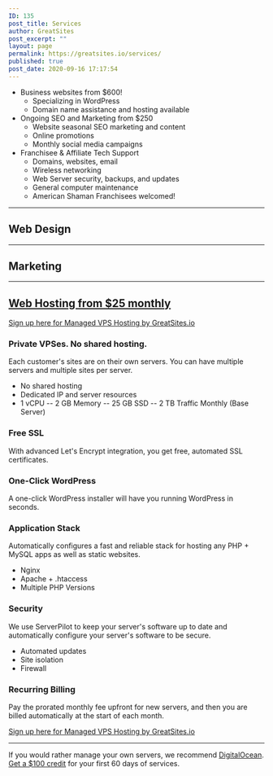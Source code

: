 ```yaml
---
ID: 135
post_title: Services
author: GreatSites
post_excerpt: ""
layout: page
permalink: https://greatsites.io/services/
published: true
post_date: 2020-09-16 17:17:54
---
```

<!-- wp:list -->
<ul id="block-40adea20-5e72-452f-b6ca-739bf83942e5"><li>Business websites from $600!<ul><li>Specializing in WordPress</li><li>Domain name assistance and hosting available</li></ul></li><li>Ongoing SEO and Marketing from $250<ul><li>Website seasonal SEO marketing and content</li><li>Online promotions</li><li>Monthly social media campaigns</li></ul></li><li>Franchisee &amp; Affiliate Tech Support<ul><li>Domains, websites, email</li><li>Wireless networking</li><li>Web Server security, backups, and updates</li><li>General computer maintenance</li><li>American Shaman Franchisees welcomed!</li></ul></li></ul>
<!-- /wp:list -->

<!-- wp:separator -->
<hr class="wp-block-separator" id="webdesign"/>
<!-- /wp:separator -->

<!-- wp:heading -->
<h2>Web Design</h2>
<!-- /wp:heading -->

<!-- wp:separator -->
<hr class="wp-block-separator" id="marketing"/>
<!-- /wp:separator -->

<!-- wp:heading -->
<h2>Marketing</h2>
<!-- /wp:heading -->

<!-- wp:separator -->
<hr class="wp-block-separator" id="webhosting"/>
<!-- /wp:separator -->

<!-- wp:heading -->
<h2><a href="https://greatsites.hostlaunchcdn.com/"><span style="text-decoration: underline;">Web Hosting from $25 monthl</span>y </a></h2>
<!-- /wp:heading -->

<!-- wp:paragraph -->
<p><a href="https://greatsites.hostlaunchcdn.com/">Sign up <span style="text-decoration: underline;">here</span> for Managed VPS Hosting by GreatSites.io</a></p>
<!-- /wp:paragraph -->

<!-- wp:heading {"level":3} -->
<h3><strong>Private VPSes. No shared hosting.</strong> </h3>
<!-- /wp:heading -->

<!-- wp:paragraph -->
<p>Each customer's sites are on their own servers. You can have multiple servers and multiple sites per server. </p>
<!-- /wp:paragraph -->

<!-- wp:list -->
<ul><li>No shared hosting </li><li>Dedicated IP and server resources </li><li>1 vCPU -- 2 GB Memory -- 25 GB SSD -- 2 TB Traffic Monthly (Base Server)</li></ul>
<!-- /wp:list -->

<!-- wp:heading {"level":3} -->
<h3><strong>Free SSL</strong> </h3>
<!-- /wp:heading -->

<!-- wp:paragraph -->
<p>With advanced Let's Encrypt integration, you get free, automated SSL certificates. </p>
<!-- /wp:paragraph -->

<!-- wp:heading {"level":3} -->
<h3><strong>One-Click WordPress</strong> </h3>
<!-- /wp:heading -->

<!-- wp:paragraph -->
<p>A one-click WordPress installer will have you running WordPress in seconds. </p>
<!-- /wp:paragraph -->

<!-- wp:heading {"level":3} -->
<h3>Application Stack </h3>
<!-- /wp:heading -->

<!-- wp:paragraph -->
<p>Automatically configures a fast and reliable stack for hosting any PHP + MySQL apps as well as static websites. </p>
<!-- /wp:paragraph -->

<!-- wp:list -->
<ul><li>Nginx</li><li>Apache + .htaccess</li><li>Multiple PHP Versions</li></ul>
<!-- /wp:list -->

<!-- wp:heading {"level":3} -->
<h3>Security</h3>
<!-- /wp:heading -->

<!-- wp:paragraph -->
<p>We use ServerPilot to keep your server's software up to date and automatically configure your server's software to be secure. </p>
<!-- /wp:paragraph -->

<!-- wp:list -->
<ul><li>Automated updates </li><li>Site isolation </li><li>Firewall </li></ul>
<!-- /wp:list -->

<!-- wp:heading {"level":3} -->
<h3>Recurring Billing </h3>
<!-- /wp:heading -->

<!-- wp:paragraph -->
<p>Pay the prorated monthly fee upfront for new servers, and then you are billed automatically at the start of each month. </p>
<!-- /wp:paragraph -->

<!-- wp:paragraph -->
<p><a href="https://greatsites.hostlaunchcdn.com/">Sign up <span style="text-decoration: underline;">here</span> for Managed VPS Hosting by GreatSites.io</a> </p>
<!-- /wp:paragraph -->

<!-- wp:separator -->
<hr class="wp-block-separator"/>
<!-- /wp:separator -->

<!-- wp:paragraph -->
<p>If you would rather manage your own servers, we recommend <a rel="sponsored nofollow" href="https://m.do.co/c/a909a04f3d01">DigitalOcean</a>. <br><a href="https://m.do.co/c/a909a04f3d01">Get a $100 credit</a> for your first 60 days of services. </p>
<!-- /wp:paragraph -->